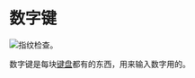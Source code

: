 # 数字键

![指纹检查。](oredict:opencomputers:materialNumPad)

数字键是每块[键盘](../block/keyboard.md)都有的东西，用来输入数字用的。
